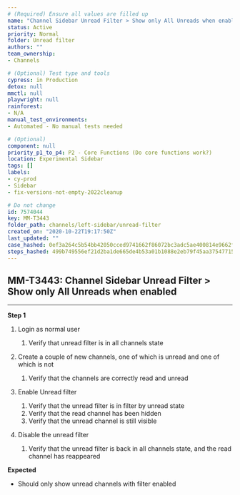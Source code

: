 ```yaml
---
# (Required) Ensure all values are filled up
name: "Channel Sidebar Unread Filter > Show only All Unreads when enabled"
status: Active
priority: Normal
folder: Unread filter
authors: ""
team_ownership: 
- Channels

# (Optional) Test type and tools
cypress: in Production
detox: null
mmctl: null
playwright: null
rainforest: 
- N/A
manual_test_environments: 
- Automated - No manual tests needed

# (Optional)
component: null
priority_p1_to_p4: P2 - Core Functions (Do core functions work?)
location: Experimental Sidebar
tags: []
labels: 
- cy-prod
- Sidebar
- fix-versions-not-empty-2022cleanup

# Do not change
id: 7574044
key: MM-T3443
folder_path: channels/left-sidebar/unread-filter
created_on: "2020-10-22T19:17:50Z"
last_updated: ""
case_hashed: 0ef3a264c5b54bb42050cced9741662f86072bc3adc5ae400814e9662f82a2426b501988309b52689c28bce7422b75a8
steps_hashed: 499b749556ef21d2ba1de665de4b53a01b1088e2eb79f45aa37547715a68bad978f774d421b29f1b7450f23f7c620e74
---
```


## MM-T3443: Channel Sidebar Unread Filter > Show only All Unreads when enabled

---

**Step 1**

1. Login as normal user

   1. Verify that unread filter is in all channels state

2. Create a couple of new channels, one of which is unread and one of which is not

   1. Verify that the channels are correctly read and unread

3. Enable Unread filter

   1. Verify that the unread filter is in filter by unread state
   2. Verify that the read channel has been hidden
   3. Verify that the unread channel is still visible

4. Disable the unread filter

   1. Verify that the unread filter is back in all channels state, and the read channel has reappeared

**Expected**

- Should only show unread channels with filter enabled
